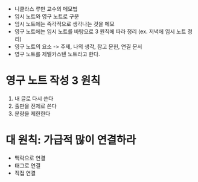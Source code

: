 - 니클라스 루만 교수의 메모법
- 임시 노트와 영구 노트로 구분
- 임시 노트에는 즉각적으로 생각나는 것을 메모
- 영구 노트에는 임시 노트를 바탕으로 3 원칙에 따라 정리 (ex. 저녁에 임시 노트 정리)
- 영구 노트의 요소 -> 주제, 나의 생각, 참고 문헌, 연결 문서
- 영구 노트를 제텔카스텐 노트라고 한다.

# 영구 노트 작성 3 원칙
1. 내 글로 다시 쓴다
2. 출판을 전제로 쓴다
3. 분량을 제한한다

# 대 원칙: 가급적 많이 연결하라
- 맥락으로 연결
- 태그로 연결
- 직접 연결

